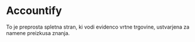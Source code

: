 # Accountify
To je preprosta spletna stran, ki vodi evidenco vrtne trgovine, ustvarjena za namene preizkusa znanja.

